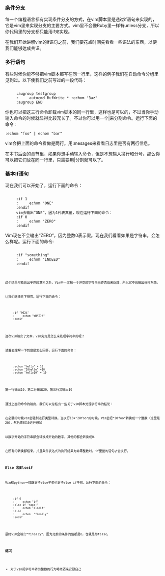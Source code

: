 ### 条件分支

每一个编程语言都有实现条件分支的方式，在vim脚本里是通过if语句来实现的，它是vim里来实现分支的主要方式。vim里不会像Ruby里一样有unless分支，所以你代码里的分支都只能用if来实现。

在我们开始讲解vim的if语句之前，我们要花点时间先看看一些语法的东西，以便我们能够达成共识。

### 多行语句

有些时候你能不够把vim脚本都写在同一行里，这样的例子我们在自动命令分组里见到过。以下使我们之前写过的一段代码：
<pre><code>
     :augroup testgroup
     :     autocmd BufWrite * :echom "Baz"
     :augroup END
</code></pre>

你也可以把这三行命令卸载vim脚本的同一行里，这样也是可以的，不过当你手动输入命令的时候就显得比较冗长了。不过你可以用一个|来分割命令。运行下面的命令：

`:echom "foo" | echom "bar"`

vim会把上面的命令看做是两行。用:mesages来看看日志里是否有两行信息。
     
在本书后面的章节里，如果你想手动输入命令，但是不想输入换行和分号，那么你可以把它们放在同一行里，只需要用|分割就可以了。

### 基本If语句

现在我们可以开始了，运行下面的命令：
<pre><code>
     :if 1
     :     echom "ONE"
     :endif
     vim会输出“ONE”，因为1代表真值，现在运行下面的命令：
     :if 0
     :     echom "ZERO"     
     :endif
</code></pre>

Vim现在不会输出“ZERO”，因为整数0表示假。现在我们看看如果是字符串，会怎么样呢。运行下面的命令:
<pre><code>
     :if "something"
     :     echom "INDEED"
     :endif
<code></pre>

这个结果可能会出乎你的意料之外。Vim不一定把一个非空的字符串当作真值来处理，所以它不会输出任何东西。

让我们继续往下探究，运行下面的命令：
<pre><code>
     :if "9024"
     :     echom "WHAT?!"
     :endif
</code></pre>

这次vim输出了文本，vim究竟是怎么来处理字符串的呢？

试着去理解一下到底是怎么回事，运行下面的命令：
<pre><code>
     :echom "hello" + 10
     :echom "10hello" +10
     :echom "hello10" + 10
</code></pre>

第一行输出10，第二行输出20，第三行又输出10

通过上面的命令的输出，我们可以总结出一些关于vim脚本处理字符串的结论：

在必要的时候vim会强制进行类型转换。当执行10+"20foo"的时候，Vim会把“20foo”转换成一个整数（这里是20），然后来和10进行想加

以数字开始的字符串都会转换成开始的数字，其他的都会转换成0.

在所有的转换都结束，并且条件表达式的执行结果为非零整数时，if里面的语句才会执行。

### Else 和Elseif

Vim和python一样既支持else子句也支持else if子句。运行下面的命令：
<pre><code>
     :if 0 
     :     echom "if"
     :else if "nope!"
     :     echom "elseif"
     :else 
     :     echom  "finally"
     :endif
</code></pre>

最终vim会输出“finally”，因为之前的条件的值都是0，也就是为false。
     
### 练习

- 对于vim把字符串转为整数的行为喝杯酒来安慰自己
